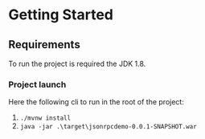 # Getting Started

## Requirements

To run the project is required the JDK 1.8.

### Project launch

Here the following cli to run in the root of the project:

1. ```./mvnw install```
2. ```java -jar .\target\jsonrpcdemo-0.0.1-SNAPSHOT.war```

